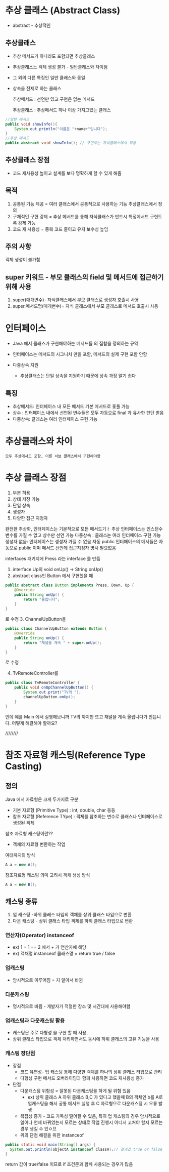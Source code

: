 # 추상 클래스 (Abstract Class)

- abstract - 추상적인

## 추상클래스

- 추상 메서드가 하나라도 포함되면 추상클래스
- 추상클래스느 객체 생성 불가 - 일반클래스와 차이점
- 그 외의 다른 특징인 일반 클래스와 동일
- 상속을 전제로 하는 클래스

    
    추상메서드 : 선언만 있고 구현은 없는 메서드
    
    추상클래스 : 추상메서드 하나 이상 가지고있는 클래스
```java
//일반 메서드
public void showInfo(){
    System.out.println("이름은 "+name+"입니다");
}
//추상 메서드
public abstract void showInfo(); // 구현부는 자식클래스에서 적용
```

## 추상클래스 장점 
- 코드 재사용성 높이고 설계를 보다 명확하게 할 수 있게 해줌

## 목적
1. 공통된 기능 제공 = 여러 클래스에서 공통적으로 사용하는 기능 추상클래스에서 정의
2. 구체적인 구현 강제 = 추상 메서드를 통해 자식클래스가 반드시 특정메서드 구현토록 강제 가능
3. 코드 재 사용성 = 중복 코드 줄이고 유지 보수성 높임

## 주의 사항
객체 생성이 불가함

## super 키워드 - 부모 클래스의 field 및 메서드에 접근하기 위해 사용

1. super(매개변수)- 자식클래스에서 부모 클래스로 생성자 호출시 사용
2. super.메서드명(매개변수)= 자식 클래스에서 부모 클래스로 메서드 호출시 사용

# 인터페이스
- Java 에서 클래스가 구현해야하는 메서드들 의 집합을 정의하는 규약
- 인터페이스는 메서드의 시그니처 만을 포함, 메서드의 실제 구현 포함 안함

- 다중상속 지원 
  - 추상클래스는 단일 상속을 지원하기 때문에 상속 과정 알기 쉽다

## 특징
- 추상메서드: 인터페이스 내 모든 메서드 기본 메서드로 홏풀 가능
- 상수 : 인터페이스 내에서 선언된 변수들은 모두 자동으로 final 과 유사한 판단 받음
- 다중상속: 클래스는 여러 인터페이스 구현 가능

# 추상클래스와 차이
    모두 추상메서드 포함, 이를 서브 클래스에서 구현해야함

# 추상 클래스 장점
1. 부분 허용
2. 상태 저장 가능
3. 단일  상속
4. 생성자
5. 다양한 접근 지정자

완전한 추상화, 인터페이스는 기본적으로 모든 메서드기ㅏ 추상
인터페이스는 인스턴수 변수를 가질 수 없고 상수만 선언 가능
다중상속 : 클래스는 여러 인터페이스 구현 가능
생성자 없음: 인터페이스는 생성자 가질 수 없음
자동 public 인터페이스의 메서들은 자동으로 public 이며 메서드 선언데 접근지정자 명시 필요없음


interfaces 패키지에  Press 라는 interface 를 만듬


1. interface Up의 void onUp() -> String onUp()
2. abstract class인 Button 에서 구현했을 때
```java
public abstract class Button implements Press, Down, Up {
    @Override
    public String onUp() {
        return "올립니다";
    }
}
```
로 수정
3. ChannelUpButton을
```java
public class ChannelUpButton extends Button {
    @Override
    public String onUp() {
        return "채널을 계속 " + super.onUp();
    }
}
```
로 수정

4. TvRemoteController를
```java
public class TvRemoteController {
    public void onUpChannelUpButton() {
        System.out.print("TV의 ");
        channelUpButton.onUp();
    }
}
```
인데 얘를 Main 에서 실행해보니까 TV의 까지만 뜨고 채널을 계속 올립니다가 안뜹니다.
어떻게 해결해야 할까요?

////////

# 참조 자료형 캐스팅(Reference Type Casting)
## 정의
Java 에서 자료형은 크게 두가지로 구분
  - 기본 자료형 (Primitive Type) : int, double, char 등등
  - 참조 자료형 (Reference TYpe) : 객체를 참조하는 변수로 클래스나 인터페이스로 생성된 객체

참조 자료형 캐스팅이란??
  - 객체의 자료형 변환하는 작업

여태까지의 방식
```java
A a = new A();
```
참조자료형 캐스팅 의미 고려시 객체 생성 방식
```java
A a = new B();
```
## 캐스팅 종류
1. 업 캐스팅 -하위 클래스 타입의 객체를 상위 클래스 타입으로 변환
2. 다운 캐스팅 - 상위 클래스 타입 객체를 하위 클래스 타입으로 변환

### 연산자(Operator) instanceof
- ex) 1 + 1 == 2 에서 + 가 연산자에 해당
- ex) 객채명 instanceof 클래스명 = return true / false

### 업캐스팅
- 암시적으로 이루어짐 = 지 알아서 바뀜

### 다운캐스팅
- 명시적으로 바뀜 - 개발자가 적절한 장소 및 시간대에 사용해야함

### 업캐스팅과 다운캐스팅 활용
- 캐스팅은 주로 다형성 을 구현 할 때 사용,
- 상위 클래스 타입으로 객체 처리하면서도 동시에 하위 클래스의 고유 기능을 사용

### 캐스팅 장단점
- 장점
  - 코드 유연성- 업 캐스팅 통해 다양한 객체를 하나의 상위 클래스 타입으로 관리
  - 다형성 구현 메서드 오버라이딩과 함께 사용하면 코드 재사용성 증가
- 단점
  - 다운캐스팅 위험성 = 잘못된 다운캐스팅을 하게 될 위험 있음
    - ex) 상위 클래스 A 하위 클래스 B,C 가 있다고 했을때 B의 객체인 b를 A로 업캐스팅을 해서 공통 메서드 실행 후 C 자료형으로 다운캐스팅 시 오류 발생
  - 복잡성 증가 - 코드 가독성 떨어질 수 있음, 특히 업 캐스팅의 경우 암시적으로 일어나 언제 바뀌었는지 모르는 상태로 작업 진행시 어디서 고쳐야 할지 모르는 경우 생길 수 있ㅇ므
  - 위의 단점 해결을 위한 instanceof

```java
public static void main(String[] args) {
  System.out.println(objectA instanceof ClassA);// 결과값 true or false
}
```
return 값이 true/false 이므로 if 조건문과 함께 사용되는 경우가 많음
